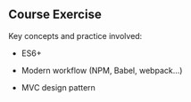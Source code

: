 ## Course Exercise

Key concepts and practice involved:

- ES6+

- Modern workflow (NPM, Babel, webpack...)

- MVC design pattern
